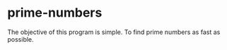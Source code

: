 # prime-numbers
The objective of this program is simple. To find prime numbers as fast as possible.
